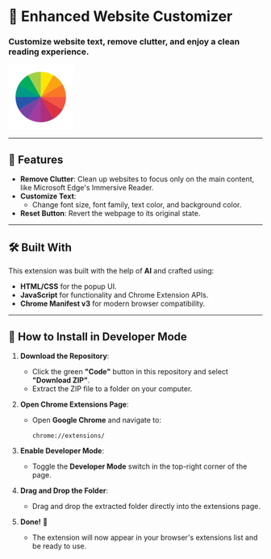 # 🌟 Enhanced Website Customizer  
### Customize website text, remove clutter, and enjoy a clean reading experience.  

![Logo](icon128.png)

---

## 🚀 Features  

- **Remove Clutter**: Clean up websites to focus only on the main content, like Microsoft Edge's Immersive Reader.  
- **Customize Text**:  
  - Change font size, font family, text color, and background color.  
- **Reset Button**: Revert the webpage to its original state.  

---

## 🛠️ Built With  
This extension was built with the help of **AI** and crafted using:  
- **HTML/CSS** for the popup UI.  
- **JavaScript** for functionality and Chrome Extension APIs.  
- **Chrome Manifest v3** for modern browser compatibility.

---


## 🔧 How to Install in Developer Mode

1. **Download the Repository**:  
   - Click the green **"Code"** button in this repository and select **"Download ZIP"**.
   - Extract the ZIP file to a folder on your computer.

2. **Open Chrome Extensions Page**:  
   - Open **Google Chrome** and navigate to:  
     ```
     chrome://extensions/
     ```

3. **Enable Developer Mode**:  
   - Toggle the **Developer Mode** switch in the top-right corner of the page.

4. **Drag and Drop the Folder**:  
   - Drag and drop the extracted folder directly into the extensions page.

5. **Done!** 🎉  
   - The extension will now appear in your browser's extensions list and be ready to use.

